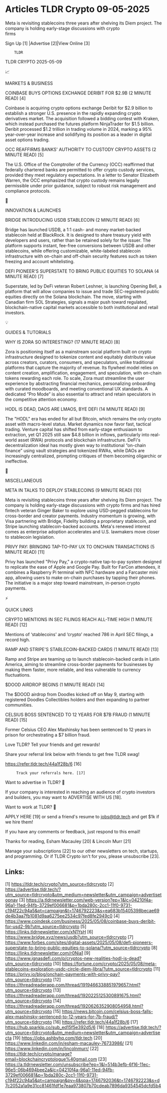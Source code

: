 # Articles TLDR Crypto 09-05-2025

Meta is revisiting stablecoins three years after shelving its Diem
project. The company is holding early-stage discussions with crypto
firms ‌ ‌ ‌ ‌ ‌ ‌ ‌ ‌ ‌ ‌ ‌ ‌ ‌ ‌ ‌ ‌ ‌ ‌ ‌ ‌ ‌ ‌ ‌ ‌ ‌ ‌  ‌ ‌ ‌ ‌ ‌ ‌ ‌ ‌ ‌ ‌ ‌ ‌ ‌ ‌ ‌ ‌ ‌ ‌ ‌ ‌ ‌ ‌ ‌ ‌ ‌ ‌ 


 Sign Up [1] |Advertise [2]|View Online [3] 

		TLDR 

TLDR CRYPTO 2025-05-09

📈 

MARKETS & BUSINESS

 COINBASE BUYS OPTIONS EXCHANGE DERIBIT FOR $2.9B (2 MINUTE READ) [4] 

 Coinbase is acquiring crypto options exchange Deribit for $2.9
billion to establish a stronger U.S. presence in the rapidly expanding
crypto derivatives market. The acquisition followed a bidding contest
with Kraken, which instead purchased the futures platform NinjaTrader
for $1.5 billion. Deribit processed $1.2 trillion in trading volume in
2024, marking a 95% year-over-year increase and solidifying its
position as a leader in digital asset options trading. 

 OCC REAFFIRMS BANKS' AUTHORITY TO CUSTODY CRYPTO ASSETS (2 MINUTE
READ) [5] 

 The U.S. Office of the Comptroller of the Currency (OCC) reaffirmed
that federally chartered banks are permitted to offer crypto custody
services, provided they meet regulatory expectations. In a letter to
Senator Elizabeth Warren, the OCC emphasized that crypto custody
remains legally permissible under prior guidance, subject to robust
risk management and compliance protocols. 

🚀 

INNOVATION & LAUNCHES

 BRIDGE INTRODUCING USDB STABLECOIN (2 MINUTE READ) [6] 

 Bridge has launched USDB, a 1:1 cash- and money market-backed
stablecoin held at BlackRock. It is designed to share treasury yield
with developers and users, rather than be retained solely for the
issuer. The platform supports instant, fee-free conversions between
USDB and other stablecoins, while offering customizable, white-labeled
stablecoin infrastructure with on-chain and off-chain security
features such as token freezing and account whitelisting. 

 DEFI PIONEER'S SUPERSTATE TO BRING PUBLIC EQUITIES TO SOLANA (4
MINUTE READ) [7] 

 Superstate, led by DeFi veteran Robert Leshner, is launching Opening
Bell, a platform that will allow companies to issue and trade
SEC-registered public equities directly on the Solana blockchain. The
move, starting with Canadian firm SOL Strategies, signals a major push
toward regulated, blockchain-native capital markets accessible to both
institutional and retail investors. 

💡 

GUIDES & TUTORIALS

 WHY IS ZORA SO INTERESTING? (17 MINUTE READ) [8] 

 Zora is positioning itself as a mainstream social platform built on
crypto infrastructure designed to tokenize content and equitably
distribute value across creators, curators, consumers, and
speculators, unlike traditional platforms that capture the majority of
revenue. Its flywheel model relies on content creation, amplification,
engagement, and speculation, with on-chain tokens rewarding each role.
To scale, Zora must streamline the user experience by abstracting
financial mechanics, personalizing onboarding with curated moodboards,
and meeting conventional UX standards. A dedicated “Pro Mode” is
also essential to attract and retain speculators in the competitive
attention economy. 

 HODL IS DEAD, DAOS ARE LMAOS, BYE DEFI (14 MINUTE READ) [9] 

 The "HODL" era has ended for all but Bitcoin, which remains the only
crypto asset with macro-level status. Market dynamics now favor fast,
tactical trading. Venture capital has shifted from early-stage
enthusiasm to extraction, yet Q1 2025 still saw $4.8 billion in
inflows, particularly into real-world asset (RWA) protocols and
blockchain infrastructure. DeFi's decentralization ideal has mostly
given way to institutional “on-chain finance” using vault
strategies and tokenized RWAs, while DAOs are increasingly
centralized, prompting critiques of them becoming oligarchic or
ineffective. 

🦄 

MISCELLANEOUS

 META IN TALKS TO DEPLOY STABLECOINS (9 MINUTE READ) [10] 

 Meta is revisiting stablecoins three years after shelving its Diem
project. The company is holding early-stage discussions with crypto
firms and has hired fintech veteran Ginger Baker to explore using
USD-pegged stablecoins for cross-border and creator payments. Industry
momentum is growing, with Visa partnering with Bridge, Fidelity
building a proprietary stablecoin, and Stripe launching
stablecoin-backed accounts. Meta's renewed interest comes as
enterprise adoption accelerates and U.S. lawmakers move closer to
stablecoin legislation. 

 PRIVY PAY: BRINGING TAP-TO-PAY UX TO ONCHAIN TRANSACTIONS (5 MINUTE
READ) [11] 

 Privy has launched "Privy Pay," a crypto-native tap-to-pay system
designed to replicate the ease of Apple and Google Pay. Built for
FarCon attendees, it combines a Raspberry Pi terminal with NFC
hardware and a Farcaster mini app, allowing users to make on-chain
purchases by tapping their phones. The initiative is a major step
toward mainstream, in-person crypto payments. 

⚡ 

QUICK LINKS

 CRYPTO MENTIONS IN SEC FILINGS REACH ALL-TIME HIGH (1 MINUTE READ)
[12] 

 Mentions of ‘stablecoins' and ‘crypto' reached 786 in April SEC
filings, a record high. 

 RAMP AND STRIPE'S STABLECOIN-BACKED CARDS (1 MINUTE READ) [13] 

 Ramp and Stripe are teaming up to launch stablecoin-backed cards in
Latin America, aiming to streamline cross-border payments for
businesses by making them faster, more reliable, and less vulnerable
to currency fluctuations. 

 $DOOD AIRDROP BEGINS (1 MINUTE READ) [14] 

 The $DOOD airdrop from Doodles kicked off on May 9, starting with
registered Doodles Collectibles holders and then expanding to partner
communities. 

 CELSIUS BOSS SENTENCED TO 12 YEARS FOR $7B FRAUD (1 MINUTE READ) [15]


 Former Celsius CEO Alex Mashinsky has been sentenced to 12 years in
prison for orchestrating a $7 billion fraud. 

Love TLDR? Tell your friends and get rewards!

 Share your referral link below with friends to get free TLDR swag! 

 https://refer.tldr.tech/44a1f28b/6 [16] 

		 Track your referrals here. [17] 

Want to advertise in TLDR? 📰

 If your company is interested in reaching an audience of crypto
investors and builders, you may want to ADVERTISE WITH US [18]. 

Want to work at TLDR? 💼

 APPLY HERE [19] or send a friend's resume to jobs@tldr.tech and get
$1k if we hire them! 

 If you have any comments or feedback, just respond to this email! 

Thanks for reading, 
Esham Macauley [20] & Lincoln Murr [21] 

 Manage your subscriptions [22] to our other newsletters on tech,
startups, and programming. Or if TLDR Crypto isn't for you, please
unsubscribe [23]. 

 

Links:
------
[1] https://tldr.tech/crypto?utm_source=tldrcrypto
[2] https://advertise.tldr.tech/?utm_source=tldrcrypto&utm_medium=newsletter&utm_campaign=advertisetopnav
[3] https://a.tldrnewsletter.com/web-version?ep=1&lc=04210f4a-96a1-11ed-94fb-3729ef006681&p=1bda280c-2cc1-11f0-9731-c194f22c94a5&pt=campaign&t=1746792223&s=ea683b15405398becae69de4b3aa7fb1081d9aa6275ee2534c97fed8fe2949c0
[4] https://www.coindesk.com/business/2025/05/08/coinbase-buys-deribit-for-usd2-9b?utm_source=tldrcrypto
[5] https://links.tldrnewsletter.com/xN1YsH
[6] https://www.bridge.xyz/news/usdb?utm_source=tldrcrypto
[7] https://www.forbes.com/sites/digital-assets/2025/05/08/defi-pioneers-superstate-to-bring-public-equities-to-solana/?utm_source=tldrcrypto
[8] https://links.tldrnewsletter.com/r0Nia1
[9] https://www.ignasdefi.com/p/cryptos-new-realities-hodl-is-dead?utm_source=tldrcrypto
[10] https://fortune.com/crypto/2025/05/08/meta-stablecoins-exploration-usdc-circle-diem-libra/?utm_source=tldrcrypto
[11] https://privy.io/blog/onchain-payments-with-privy-pay?utm_source=tldrcrypto
[12] https://threadreaderapp.com/thread/1919466338851979657.html?utm_source=tldrcrypto
[13] https://threadreaderapp.com/thread/1920225125300891675.html?utm_source=tldrcrypto
[14] https://threadreaderapp.com/thread/1920626352908054958.html?utm_source=tldrcrypto
[15] https://news.bitcoin.com/celsius-boss-falls-alex-mashinsky-sentenced-to-12-years-for-7b-fraud/?utm_source=tldrcrypto
[16] https://refer.tldr.tech/44a1f28b/6
[17] https://hub.sparklp.co/sub_ed15f5e392d5/6
[18] https://advertise.tldr.tech/?utm_source=tldrcrypto&utm_medium=newsletter&utm_campaign=advertisecta
[19] https://jobs.ashbyhq.com/tldr.tech
[20] https://www.linkedin.com/in/esham-macauley-76733986/
[21] https://www.linkedin.com/in/lincolnmurr/
[22] https://tldr.tech/crypto/manage?email=blockchaincryptologue%40gmail.com
[23] https://a.tldrnewsletter.com/unsubscribe?ep=1&l=514b3efb-6f16-11ec-96e5-06b4694bee2a&lc=04210f4a-96a1-11ed-94fb-3729ef006681&p=1bda280c-2cc1-11f0-9731-c194f22c94a5&pt=campaign&pv=4&spa=1746792036&t=1746792223&s=d7c2052a1a9e31cc81461fdf1e7eaa973807b70cdeab7896da9354545dcfd5b4